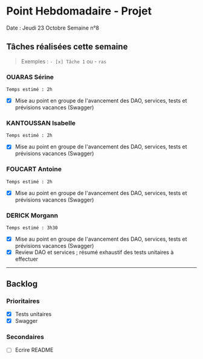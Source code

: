 # Point Hebdomadaire - Projet

Date : Jeudi 23 Octobre
Semaine n°8

## Tâches réalisées cette semaine

> Exemples : `- [x] Tâche 1` ou - `ras`

### OUARAS Sérine
    Temps estimé : 2h
- [x] Mise au point en groupe de l'avancement des DAO, services, tests et prévisions vacances (Swagger)

### KANTOUSSAN Isabelle
    Temps estimé : 2h
- [x] Mise au point en groupe de l'avancement des DAO, services, tests et prévisions vacances (Swagger)

### FOUCART Antoine
    Temps estimé : 2h
- [x] Mise au point en groupe de l'avancement des DAO, services, tests et prévisions vacances (Swagger)

### DERICK Morgann
    Temps estimé : 3h30
- [x] Mise au point en groupe de l'avancement des DAO, services, tests et prévisions vacances (Swagger)
- [x] Review DAO et services ; résumé exhaustif des tests unitaires à effectuer

---

## Backlog



### Prioritaires
- [x] Tests unitaires
- [x] Swagger

### Secondaires
- [ ] Ecrire README
